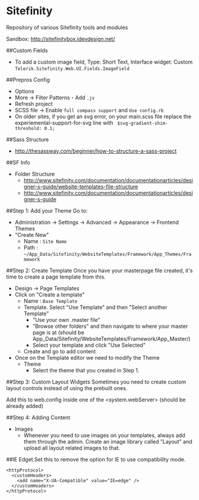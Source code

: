 Sitefinity
==========

Repository of various Sitefinity tools and modules

Sandbox: http://sitefinitybox.idevdesign.net/


##Custom Fields
 - To add a custom image field, Type: Short Text, Interface widget: Custom `Telerik.Sitefinity.Web.UI.Fields.ImageField` 


##Prepros Config
- Options
- More -> Filter Patterns - Add `.js` 
- Refresh project
- SCSS file -> Enable `full compass support` and `Use config.rb`
- On older sites, if you get an svg error, on your main.scss file replace the experiemental-support-for-svg line with `
$svg-gradient-shim-threshold: 0.1;`

##Sass Structure
- http://thesassway.com/beginner/how-to-structure-a-sass-project

##SF Info
- Folder Structure
	- http://www.sitefinity.com/documentation/documentationarticles/designer-s-guide/website-templates-file-structure
	- http://www.sitefinity.com/documentation/documentationarticles/designer-s-guide



##Step 1: Add your Theme
Go to:
- Administration -> Settings -> Advanced -> Appearance -> Frontend Themes
- "Create New"
	- Name : `Site Name`
	- Path : `~/App_Data/Sitefinity/WebsiteTemplates/Framework/App_Themes/Framework`

##Step 2: Create Template
Once you have your masterpage file created, it's time to create a page template from this.
- Design -> Page Templates
- Click on "Create a template"
	- Name : `Base Template`
	- Template. Select "Use Template" and then "Select another Template"
		- "Use your own .master file"
		- "Browse other folders" and then navigate to where your master page is at (should be App_Data/Sitefinity/WebsiteTemplates/Framework/App_Master/)
		- Select your template and click "Use Selected"
	- Create and go to add content
- Once on the Template editor we need to modify the Theme
	- Theme
		- Select the theme that you created in Step 1.

##Step 3: Custom Layout Widgets
Sometimes you need to create custom layout controls instead of using the prebuilt ones.


 Add this to web.config inside one of the <system.webServer> (should be already added)


##Step 4: Adding Content
- Images 
	- Whenever you need to use images on your templates, always add them through the admin. Create an image library called "Layout" and upload all layout related images to that.


##IE Edget
Set this to remove the option for IE to use compatibility mode.
```
<httpProtocol>
  <customHeaders>
    <add name="X-UA-Compatible" value="IE=edge" />
  </customHeaders>
</httpProtocol>
```
